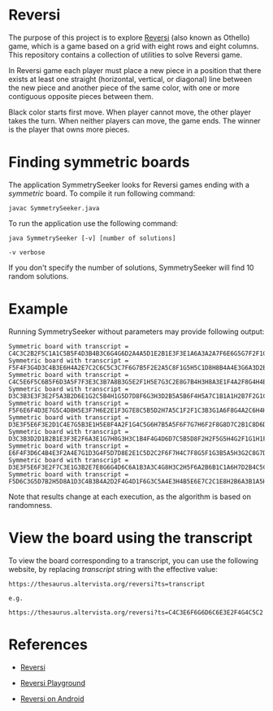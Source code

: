 # Reversi
The purpose of this project is to explore [Reversi](https://en.wikipedia.org/wiki/Reversi) (also known as Othello) game, which is a game based on a grid with eight rows and eight columns. 
This repository contains a collection of utilities to solve Reversi game.

In Reversi game each player must place a new piece in a position that there exists at least one straight (horizontal, vertical, or diagonal) line between the new piece and another piece of the same color, with one or more contiguous opposite pieces between them.

Black color starts first move. When player cannot move, the other player takes the turn. When neither players can move, the game ends. The winner is the player that owns more pieces.

# Finding symmetric boards
The application SymmetrySeeker looks for Reversi games ending with a _symmetric_ board. To compile it run following command:
```
javac SymmetrySeeker.java
```

To run the application use the following command:
```
java SymmetrySeeker [-v] [number of solutions]

-v verbose
```
If you don't specify the number of solutions, SymmetrySeeker will find 10 random solutions.

# Example

Running SymmetrySeeker without parameters may provide following output:
```
Symmetric board with transcript = C4C3C2B2F5C1A1C5B5F4D3B4B3C6G4G6D2A4A5D1E2B1E3F3E1A6A3A2A7F6E6G5G7F2F1G2H2F7D6H6D7B6C7B8E7H7G8H3D8B7E8F8H4G3H5C8A8G1H8H1
Symmetric board with transcript = F5F4F3G4D3C4B3E6H4A2E7C2C6C5C3C7F6G7B5F2E2A5C8F1G5H5C1D8H8B4A4E3G6A3D2B6D6F7D7E8F8D1E1H3A6B1A1H7G1G2G8B7A7H6G3H2H1B8A8B2
Symmetric board with transcript = C4C5E6F5C6B5F6D3A5F7F3E3C3B7A8B3G5E2F1H5E7G3C2E8G7B4H3H8A3E1F4A2F8G4H4B6D6G6G8H2F2A4A6D7D8C8B2D2B1C1A1H7D1H6C7B8A7G2H1G1
Symmetric board with transcript = D3C3B3E3F3E2F5A3B2D6E1G2C5B4H1G5D7D8F6G3H3D2B5A5B6F4H5A7C1B1A1H2B7F2G1C2F1H6D1A2G4B8A4F7F8H4H7E7C7G7H8E6E8C4G8C8A6C6A8G6
Symmetric board with transcript = F5F6E6F4D3E7G5C4D8H5E3F7H6E2E1F3G7E8C5B5D2H7A5C1F2F1C3B3G1A6F8G4A2C6H4H3B7A8D6D7B4B2A4C7G8A3A7A1B6C8G6H8B1C2D1H1G2G3B8H2
Symmetric board with transcript = D3E3F5E6F3E2D1C4E7G5B3E1H5E8F4A2F1G4C5G6H7B5A5F6F7G7H6F2F8G8D7C2B1C8D6D2D8B4H8G3H3G1A3C1H1B6A7G2H2A4B2A6A1B7B8C6H4A8C7C3
Symmetric board with transcript = D3C3B3D2D1B2B1E3F3E2F6A3E1G7H8G3H3C1B4F4G4D6D7C5B5D8F2H2F5G5H4G2F1G1H1F7F8H6C2A5C7E7G6A1B6B7B8H5E6G8H7E8C8A7C4C6A8A6A4A2
Symmetric board with transcript = E6F4F3D6C4B4E3F2A4E7G1D3G4F5D7D8E2E1C5D2C2F6F7H4C7F8G5F1G3B5A5H3G2C8G7D1C3B3C1B6C6G6H5H7E8G8H8H6H2B2A2B1A1H1B8B7A6A8A3A7
Symmetric board with transcript = D3E3F5E6F3E2F7C3E1G3B2E7E8G6G4D6C6A1B3A3C4G8H3C2H5F6A2B6B1C1A6H7D2B4C5C7A4A5C8F2F4F8D1H4G5H6H8F1D8D7G7B5G1H1G2H2A7B7A8B8
Symmetric board with transcript = F5D6C3G5D7B2H5D8A1D3C4B3B4A2D2F4G4D1F6G3C5A4E3H4B5E6E7C2C1E8H2B6A3B1A5H6E2C6F7E1C7B7F2G7B8A7G6F3F8G8F1H7A8H3H8G1C8G2A6H1
```
Note that results change at each execution, as the algorithm is based on randomness.

# View the board using the transcript

To view the board corresponding to a transcript, you can use the following website, by replacing _transcript_ string with the effective value:
```
https://thesaurus.altervista.org/reversi?ts=transcript

e.g.

https://thesaurus.altervista.org/reversi?ts=C4C3E6F6G6D6C6E3E2F4G4C5C2
```

# References

- [Reversi](https://en.wikipedia.org/wiki/Reversi)

- [Reversi Playground](https://thesaurus.altervista.org/revers-game)

- [Reversi on Android](https://play.google.com/store/apps/details?id=livio.reversi)
